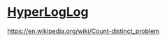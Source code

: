 # [HyperLogLog](https://en.wikipedia.org/wiki/HyperLogLog)



https://en.wikipedia.org/wiki/Count-distinct_problem

